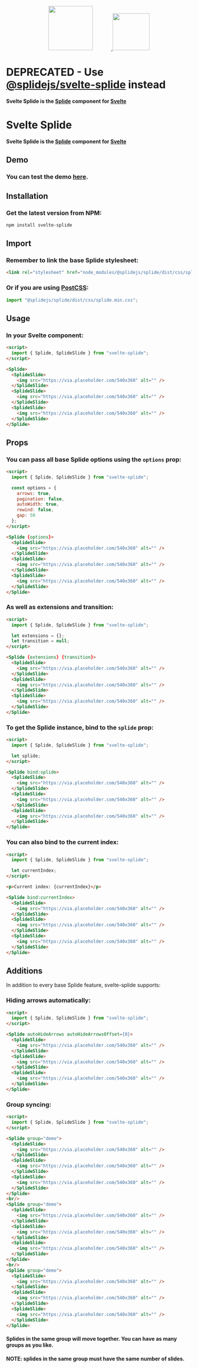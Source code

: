 <p align="center">
    <a href="https://splidejs.com" target="_blank">
        <img width="120px" style="margin-right: 50px;" src="images/splide-logo.png">
    </a>
    <a href="https://svelte.dev/" target="_blank">
        <img width="100px" src="images/svelte-logo.png">
    </a>
</p>

# DEPRECATED - Use [@splidejs/svelte-splide](https://github.com/Splidejs/svelte-splide) instead

**Svelte Splide is the [Splide](https://github.com/Splidejs/splide) component for [Svelte](https://svelte.dev/)**

# Svelte Splide
**Svelte Splide is the [Splide](https://github.com/Splidejs/splide) component for [Svelte](https://svelte.dev/)**

## Demo
### You can test the demo [here](https://fiorelorenzo.github.io/svelte-splide/).

## Installation
### Get the latest version from NPM:
```bash
npm install svelte-splide
```

## Import
### Remember to link the base Splide stylesheet:
```html
<link rel="stylesheet" href="node_modules/@splidejs/splide/dist/css/splide.min.css">
```

### Or if you are using [PostCSS](https://github.com/postcss/postcss):
```javascript
import "@splidejs/splide/dist/css/splide.min.css";
```

## Usage
### In your Svelte component:
```html
<script>
  import { Splide, SplideSlide } from "svelte-splide";
</script>

<Splide>
  <SplideSlide>
    <img src="https://via.placeholder.com/540x360" alt="" />
  </SplideSlide>
  <SplideSlide>
    <img src="https://via.placeholder.com/540x360" alt="" />
  </SplideSlide>
  <SplideSlide>
    <img src="https://via.placeholder.com/540x360" alt="" />
  </SplideSlide>
</Splide>
```

## Props
### You can pass all base Splide options using the `options` prop:
```html
<script>
  import { Splide, SplideSlide } from "svelte-splide";

  const options = {
    arrows: true,
    pagination: false,
    autoWidth: true,
    rewind: false,
    gap: 50
  };
</script>

<Splide {options}>
  <SplideSlide>
    <img src="https://via.placeholder.com/540x360" alt="" />
  </SplideSlide>
  <SplideSlide>
    <img src="https://via.placeholder.com/540x360" alt="" />
  </SplideSlide>
  <SplideSlide>
    <img src="https://via.placeholder.com/540x360" alt="" />
  </SplideSlide>
</Splide>
```

### As well as extensions and transition:
```html
<script>
  import { Splide, SplideSlide } from "svelte-splide";

  let extensions = {};
  let transition = null;
</script>

<Splide {extensions} {transition}>
  <SplideSlide>
    <img src="https://via.placeholder.com/540x360" alt="" />
  </SplideSlide>
  <SplideSlide>
    <img src="https://via.placeholder.com/540x360" alt="" />
  </SplideSlide>
  <SplideSlide>
    <img src="https://via.placeholder.com/540x360" alt="" />
  </SplideSlide>
</Splide>
```

### To get the Splide instance, bind to the `splide` prop:
```html
<script>
  import { Splide, SplideSlide } from "svelte-splide";

  let splide;
</script>

<Splide bind:splide>
  <SplideSlide>
    <img src="https://via.placeholder.com/540x360" alt="" />
  </SplideSlide>
  <SplideSlide>
    <img src="https://via.placeholder.com/540x360" alt="" />
  </SplideSlide>
  <SplideSlide>
    <img src="https://via.placeholder.com/540x360" alt="" />
  </SplideSlide>
</Splide>
```

### You can also bind to the current index:
```html
<script>
  import { Splide, SplideSlide } from "svelte-splide";

  let currentIndex;
</script>

<p>Current index: {currentIndex}</p>

<Splide bind:currentIndex>
  <SplideSlide>
    <img src="https://via.placeholder.com/540x360" alt="" />
  </SplideSlide>
  <SplideSlide>
    <img src="https://via.placeholder.com/540x360" alt="" />
  </SplideSlide>
  <SplideSlide>
    <img src="https://via.placeholder.com/540x360" alt="" />
  </SplideSlide>
</Splide>
```

## Additions
In addition to every base Splide feature, svelte-splide supports:

### Hiding arrows automatically:
```html
<script>
  import { Splide, SplideSlide } from "svelte-splide";
</script>

<Splide autoHideArrows autoHideArrowsOffset={0}>
  <SplideSlide>
    <img src="https://via.placeholder.com/540x360" alt="" />
  </SplideSlide>
  <SplideSlide>
    <img src="https://via.placeholder.com/540x360" alt="" />
  </SplideSlide>
  <SplideSlide>
    <img src="https://via.placeholder.com/540x360" alt="" />
  </SplideSlide>
</Splide>
```

### Group syncing:
```html
<script>
  import { Splide, SplideSlide } from "svelte-splide";
</script>

<Splide group="demo">
  <SplideSlide>
    <img src="https://via.placeholder.com/540x360" alt="" />
  </SplideSlide>
  <SplideSlide>
    <img src="https://via.placeholder.com/540x360" alt="" />
  </SplideSlide>
  <SplideSlide>
    <img src="https://via.placeholder.com/540x360" alt="" />
  </SplideSlide>
</Splide>
<br/>
<Splide group="demo">
  <SplideSlide>
    <img src="https://via.placeholder.com/540x360" alt="" />
  </SplideSlide>
  <SplideSlide>
    <img src="https://via.placeholder.com/540x360" alt="" />
  </SplideSlide>
  <SplideSlide>
    <img src="https://via.placeholder.com/540x360" alt="" />
  </SplideSlide>
</Splide>
<br/>
<Splide group="demo">
  <SplideSlide>
    <img src="https://via.placeholder.com/540x360" alt="" />
  </SplideSlide>
  <SplideSlide>
    <img src="https://via.placeholder.com/540x360" alt="" />
  </SplideSlide>
  <SplideSlide>
    <img src="https://via.placeholder.com/540x360" alt="" />
  </SplideSlide>
</Splide>
```
#### Splides in the same group will move together. You can have as many groups as you like.

#### **NOTE:** splides in the same group must have the same number of slides.
